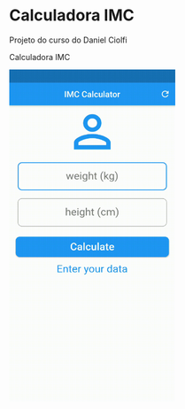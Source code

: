 # Calculadora IMC

Projeto do curso do Daniel Ciolfi

Calculadora IMC

<img src="presentation.gif" height="600" width="300" />

